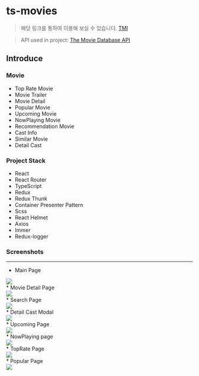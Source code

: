 # ts-movies

> 해당 링크를 통하여 이용해 보실 수 있습니다. [TMI](https://jaem1n207.github.io/TMI/ "Go TMI")

> API used in project: [The Movie Database API](https://www.themoviedb.org/ "Go TMDB")

## Introduce
### Movie
* Top Rate Movie
* Movie Trailer
* Movie Detail
* Popular Movie
* Upcoming Movie
* NowPlaying Movie
* Recommendation Movie
* Cast Info
* Similar Movie
* Detail Cast

### Project Stack
* React
* React Router
* TypeScript
* Redux
* Redux Thunk
* Container Presenter Pattern
* Scss
* React Helmet
* Axios
* Immer
* Redux-logger

### Screenshots
---------------
* Main Page
<div>
  <img width="auto" height="auto" src="https://user-images.githubusercontent.com/50766847/85485340-7d34f080-b603-11ea-998d-1897ade41a12.PNG">
</div>
* Movie Detail Page
<div>
  <img width="auto" height="auto" src="https://user-images.githubusercontent.com/50766847/85485463-c127f580-b603-11ea-9ee4-6af1a7817851.png">
</div>
* Search Page
<div>
  <img src="https://user-images.githubusercontent.com/50766847/85218069-ab32ee80-b3d1-11ea-8919-da73943570ca.gif" width="auto" height="auto" />
</div>
* Detail Cast Modal
<div>
  <img width="auto" height="auto" src="https://user-images.githubusercontent.com/50766847/85805743-1f7de100-b788-11ea-94ae-0f6959ed430c.PNG" >
</div>
* Upcoming Page
<div>
  <img width="auto" height="auto" src="https://user-images.githubusercontent.com/50766847/85966574-282a1d80-b9fb-11ea-86a8-a5c66dd72a3c.PNG">
</div>
* NowPlaying page
<div>
  <img width="auto" height="auto" src="https://user-images.githubusercontent.com/50766847/84928015-aab40280-b108-11ea-8466-51f59c2af445.PNG">
</div>
* TopRate Page
<div>
  <img width="auto" height="auto" src="https://user-images.githubusercontent.com/50766847/84928021-ac7dc600-b108-11ea-8188-8dd95c6fb85e.PNG">
</div>
* Popular Page
<div>
  <img width="auto" height="auto" src="https://user-images.githubusercontent.com/50766847/84928018-abe52f80-b108-11ea-923e-5fb010b68316.PNG">
</div>
